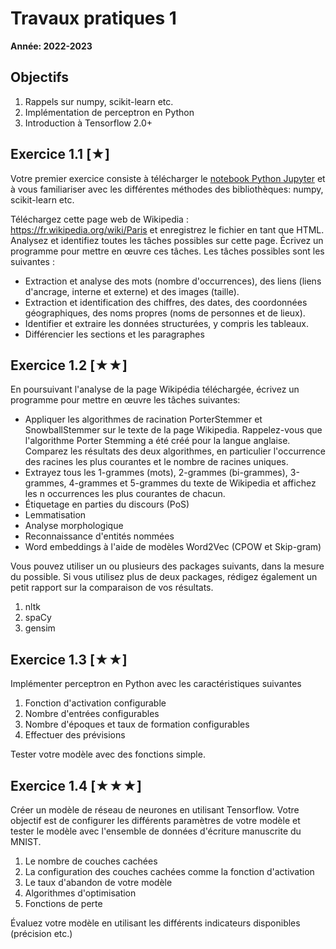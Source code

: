 # Travaux pratiques 1

**Année: 2022-2023**

## Objectifs

1.  Rappels sur numpy, scikit-learn etc.
2.	Implémentation de perceptron en Python
3.	Introduction à Tensorflow 2.0+

## Exercice 1.1 [★]
Votre premier exercice consiste à télécharger le [notebook Python Jupyter](TP1.ipynb) et à vous familiariser avec les différentes méthodes des bibliothèques: numpy, scikit-learn etc.

Téléchargez cette page web de Wikipedia : https://fr.wikipedia.org/wiki/Paris  et enregistrez le fichier en tant que HTML. Analysez et identifiez toutes les tâches possibles sur cette page. Écrivez un programme pour mettre en œuvre ces tâches. Les tâches possibles sont les suivantes :
- Extraction et analyse des mots (nombre d'occurrences), des liens (liens d'ancrage, interne et externe) et des images (taille).
- Extraction et identification des chiffres, des dates, des coordonnées géographiques, des noms propres (noms de personnes et de lieux).
- Identifier et extraire les données structurées, y compris les tableaux.
- Différencier les sections et les paragraphes


## Exercice 1.2 [★★]
En poursuivant l'analyse de la page Wikipédia téléchargée, écrivez un programme pour mettre en œuvre les tâches suivantes:
-	Appliquer les algorithmes de racination PorterStemmer et SnowballStemmer sur le texte de la page Wikipedia. Rappelez-vous que l'algorithme Porter Stemming a été créé pour la langue anglaise. Comparez les résultats des deux algorithmes, en particulier l'occurrence des racines les plus courantes et le nombre de racines uniques. 
-	Extrayez tous les 1-grammes (mots), 2-grammes (bi-grammes), 3-grammes, 4-grammes et 5-grammes du texte de Wikipedia et affichez les n occurrences les plus courantes de chacun. 
-  Étiquetage en parties du discours (PoS)
-  Lemmatisation
-  Analyse morphologique
-  Reconnaissance d'entités nommées
-  Word embeddings à l'aide de modèles Word2Vec (CPOW et Skip-gram)

Vous pouvez utiliser un ou plusieurs des packages suivants, dans la mesure du possible. Si
vous utilisez plus de deux packages, rédigez également un petit rapport sur la comparaison de vos résultats. 

1. nltk
2. spaCy
3. gensim

## Exercice 1.3 [★★]
Implémenter perceptron en Python avec les caractéristiques suivantes
1. Fonction d'activation configurable
2. Nombre d'entrées configurables 
3. Nombre d'époques et taux de formation configurables
4. Effectuer des prévisions

Tester votre modèle avec des fonctions simple.

## Exercice 1.4 [★★★]

Créer un modèle de réseau de neurones en utilisant Tensorflow. Votre objectif est de configurer les différents paramètres de votre modèle et tester le modèle avec l'ensemble de données d'écriture manuscrite du MNIST.
1. Le nombre de couches cachées
2. La configuration des couches cachées comme la fonction d'activation
3. Le taux d'abandon de votre modèle
4. Algorithmes d'optimisation
5. Fonctions de perte

Évaluez votre modèle en utilisant les différents indicateurs disponibles (précision etc.)
